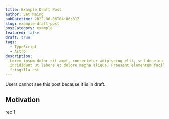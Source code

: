 ```yaml
---
title: Example Draft Post
author: Sat Naing
pubDatetime: 2022-06-06T04:06:31Z
slug: example-draft-post
postCategory: example
featured: false
draft: true
tags:
  - TypeScript
  - Astro
description:
  Lorem ipsum dolor sit amet, consectetur adipiscing elit, sed do eiusmod tempor
  incididunt ut labore et dolore magna aliqua. Praesent elementum facilisis leo vel
  fringilla est
---
```


Users cannot see this post because it is in draft.

## Motivation

rec 1
